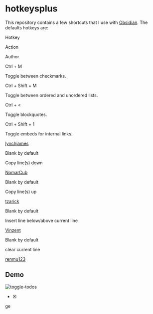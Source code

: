 # hotkeysplus

This repository contains a few shortcuts that I use with [Obsidian](https://obsidian.md/). The defaults hotkeys are:

Hotkey

Action

Author

Ctrl + M

Toggle between checkmarks.

Ctrl + Shift + M

Toggle between ordered and unordered lists.

Ctrl + <

Toggle blockquotes.

Ctrl + Shift + 1

Toggle embeds for internal links.

[lynchjames](https://github.com/lynchjames)

Blank by default

Copy line(s) down

[NomarCub](https://github.com/NomarCub)

Blank by default

Copy line(s) up

[tzarick](https://github.com/tzarick)

Blank by default

Insert line below/above current line

[Vinzent](https://github.com/Vinzent03)

Blank by default

clear current line

[renmu123](https://github.com/renmu123)

## Demo

![toggle-todos](https://user-images.githubusercontent.com/5426039/89807985-b1278f00-db39-11ea-9cc1-7fc26fab6fd8.gif)

- [x] 

ge